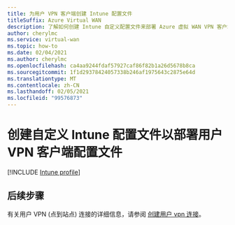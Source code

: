 ```yaml
---
title: 为用户 VPN 客户端创建 Intune 配置文件
titleSuffix: Azure Virtual WAN
description: 了解如何创建 Intune 自定义配置文件来部署 Azure 虚拟 WAN VPN 客户端配置文件
author: cherylmc
ms.service: virtual-wan
ms.topic: how-to
ms.date: 02/04/2021
ms.author: cherylmc
ms.openlocfilehash: ca4aa9244fdaf57927caf86f82b1a26d5678b8ca
ms.sourcegitcommit: 1f1d29378424057338b246af1975643c2875e64d
ms.translationtype: MT
ms.contentlocale: zh-CN
ms.lasthandoff: 02/05/2021
ms.locfileid: "99576873"
---
```

# <a name="create-custom-intune-profiles-to-deploy-user-vpn-client-profiles"></a>创建自定义 Intune 配置文件以部署用户 VPN 客户端配置文件

[!INCLUDE [Intune profile](../../includes/vpn-gateway-virtual-wan-vpn-profile-intune.md)]
 
## <a name="next-steps"></a>后续步骤

有关用户 VPN (点到站点) 连接的详细信息，请参阅 [创建用户 vpn 连接](virtual-wan-point-to-site-portal.md)。
